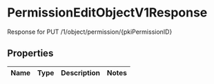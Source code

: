 

# PermissionEditObjectV1Response

Response for PUT /1/object/permission/{pkiPermissionID}

## Properties

| Name | Type | Description | Notes |
|------------ | ------------- | ------------- | -------------|



